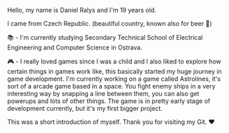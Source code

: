 Hello, my name is Daniel Ralys and I'm 19 years old.

I came from Czech Republic. (beautiful country, known also for beer 🍺)

📚 - I'm currently studying Secondary Technical School of Electrical Engineering and Computer Science in Ostrava.

🎮 - I really loved games since I was a child and I also liked to explore how certain things in games work like, this basically started my huge journey in game development.
I'm currently working on a game called Astrolines, it's sort of a arcade game based in a space. You fight enemy ships in a very interesting way by snapping a line between them,
you can also get powerups and lots of other things. The game is in pretty early stage of development currently, but it's my first bigger project.

This was a short introduction of myself. 
Thank you for visiting my Git. ❤️

<!---
DaRallis/DaRallis is a ✨ special ✨ repository because its `README.md` (this file) appears on your GitHub profile.
You can click the Preview link to take a look at your changes.
--->
